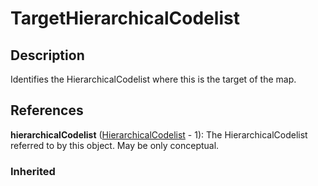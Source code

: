 
# TargetHierarchicalCodelist







## Description

Identifies the HierarchicalCodelist where this is the target of the map.




## References

**hierarchicalCodelist** ([HierarchicalCodelist](../Codelist/HierarchicalCodelist.md) - 1): The HierarchicalCodelist referred to by this object. May be only conceptual.

### Inherited




